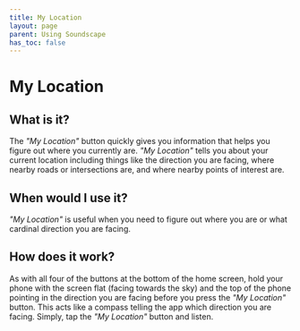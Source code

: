 ```yaml
---
title: My Location
layout: page
parent: Using Soundscape
has_toc: false
---
```


# My Location

## What is it?

The *"My Location"* button quickly gives you information that helps you figure out where you currently are. *"My Location"* tells you about your current location including things like the direction you are facing, where nearby roads or intersections are, and where nearby points of interest are.

## When would I use it?

*"My Location"* is useful when you need to figure out where you are or what cardinal direction you are facing.

## How does it work?

As with all four of the buttons at the bottom of the home screen, hold your phone with the screen flat (facing towards the sky) and the top of the phone pointing in the direction you are facing before you press the *"My Location"* button. This acts like a compass telling the app which direction you are facing. Simply, tap the *"My Location"* button and listen.

